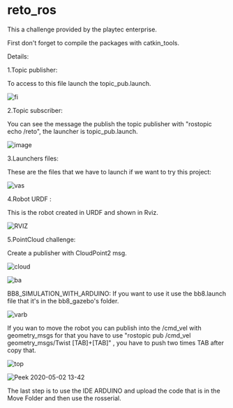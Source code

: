# reto_ros
This a challenge provided by the playtec enterprise.

First don't forget to compile the packages with catkin_tools.

Details:

1.Topic publisher:

To access to this file launch the topic_pub.launch.

![fi](https://user-images.githubusercontent.com/59718261/80871992-c35d7b80-8c74-11ea-9286-2b82751c97c0.png)

2.Topic subscriber:

You can see the message the publish the topic publisher with "rostopic echo /reto",
the launcher is topic_pub.launch.

![image](https://user-images.githubusercontent.com/59718261/80871983-b476c900-8c74-11ea-9a3f-215ba78df878.png)


3.Launchers files:

These are the files that we have to launch if we want to try this project:

![vas](https://user-images.githubusercontent.com/59718261/80872455-b0987600-8c77-11ea-9faf-9f6006d50700.png)

4.Robot URDF :

This is the robot created in URDF and shown in Rviz.

![RVIZ](https://user-images.githubusercontent.com/59718261/80872373-1afce680-8c77-11ea-93d3-1434e5593062.png)


5.PointCloud challenge:

Create a publisher with CloudPoint2 msg.

![cloud](https://user-images.githubusercontent.com/59718261/80872423-80e96e00-8c77-11ea-9474-f74e1496a343.png)

![ba](https://user-images.githubusercontent.com/59718261/80872507-fce3b600-8c77-11ea-817f-9b6ac1fbb4ce.png)

BB8_SIMULATION_WITH_ARDUINO:
If you want to use it use the bb8.launch file that it's in the bb8_gazebo's folder.

![varb](https://user-images.githubusercontent.com/59718261/80872750-93fd3d80-8c79-11ea-8ae9-4026d981fda1.png)

If you wan to move the robot you can publish into the /cmd_vel with geometry_msgs for that you have to use "rostopic pub /cmd_vel geometry_msgs/Twist [TAB]+[TAB]" , you have to push two times TAB after copy that.

![top](https://user-images.githubusercontent.com/59718261/80872821-08d07780-8c7a-11ea-860d-56be9a021dbd.png)

![Peek 2020-05-02 13-42](https://user-images.githubusercontent.com/59718261/80872951-db37fe00-8c7a-11ea-83ea-ad8550404aae.gif)

The last step is to use the IDE ARDUINO and upload the code that is in the Move Folder and then use the rosserial.



